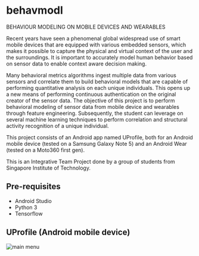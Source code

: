 # behavmodl
BEHAVIOUR MODELING ON MOBILE DEVICES AND WEARABLES

Recent years have seen a phenomenal global widespread use of smart mobile devices that are equipped with various embedded sensors, which makes it possible to capture the physical and virtual context of the user and the surroundings. It is important to accurately model human behavior based on sensor data to enable context aware decision making.

Many behavioral metrics algorithms ingest multiple data from various sensors and correlate them to build behavioral models that are capable of performing quantitative analysis on each unique individuals. This opens up a new means of performing continuous authentication on the original creator of the sensor data. The objective of this project is to perform behavioral modeling of sensor data from mobile device and
wearables through feature engineering. Subsequently, the student can leverage on several machine learning techniques to perform correlation and structural activity recognition of a unique individual.

This project consists of an Android app named UProfile, both for an Android mobile device (tested on a Samsung Galaxy Note 5) and an Android Wear (tested on a Moto360 first gen).

This is an Integrative Team Project done by a group of students from Singapore Institute of Technology.

## Pre-requisites
- Android Studio
- Python 3
- Tensorflow

## UProfile (Android mobile device)
![main menu](https://user-images.githubusercontent.com/26968011/44968250-6aa67e80-af79-11e8-9e3e-deaa6429ed91.png)
